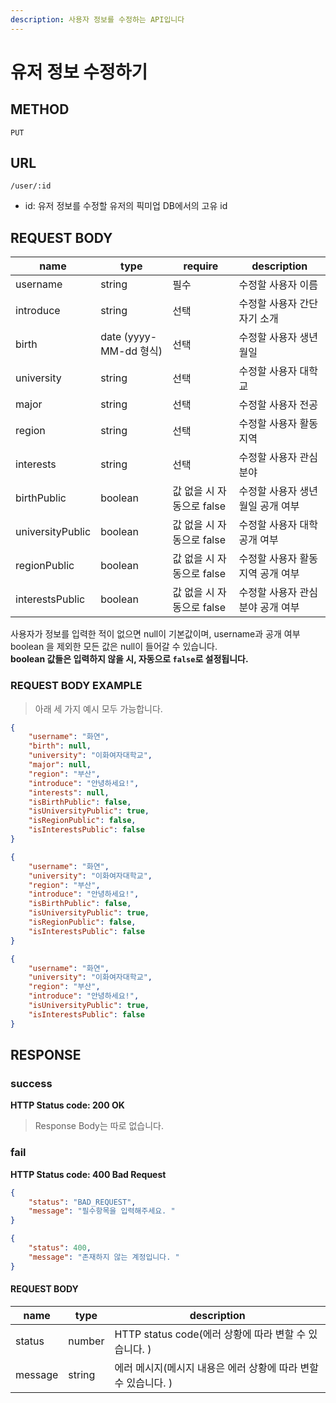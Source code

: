```yaml
---
description: 사용자 정보를 수정하는 API입니다
---
```


# 유저 정보 수정하기

## METHOD

```text
PUT
```

## URL

```text
/user/:id
```

* id: 유저 정보를 수정할 유저의 픽미업 DB에서의 고유 id

## REQUEST BODY

|name|type|require|description|
|---|---|---|---|
|username|string|필수|수정할 사용자 이름|
|introduce|string|선택|수정할 사용자 간단 자기 소개|
|birth|date \(yyyy-MM-dd 형식\)|선택|수정할 사용자 생년월일|
|university|string|선택|수정할 사용자 대학교|
|major|string|선택|수정할 사용자 전공|
|region|string|선택|수정할 사용자 활동 지역|
|interests|string|선택|수정할 사용자 관심분야|
|birthPublic|boolean|값 없을 시 자동으로 false|수정할 사용자 생년월일 공개 여부|
|universityPublic|boolean|값 없을 시 자동으로 false|수정할 사용자 대학 공개 여부|
|regionPublic|boolean|값 없을 시 자동으로 false|수정할 사용자 활동 지역 공개 여부|
|interestsPublic|boolean|값 없을 시 자동으로 false|수정할 사용자 관심 분야 공개 여부|

사용자가 정보를 입력한 적이 없으면 null이 기본값이며, username과 공개 여부 boolean 을 제외한 모든 값은 null이 들어갈 수 있습니다.  
**boolean 값들은 입력하지 않을 시, 자동으로 `false`로 설정됩니다.** 


### REQUEST BODY EXAMPLE
> 아래 세 가지 예시 모두 가능합니다.   

```json
{
    "username": "화연",
    "birth": null,
    "university": "이화여자대학교",
    "major": null,
    "region": "부산",
    "introduce": "안녕하세요!",
    "interests": null,
    "isBirthPublic": false,
    "isUniversityPublic": true,
    "isRegionPublic": false,
    "isInterestsPublic": false
}
```

```json
{
    "username": "화연",
    "university": "이화여자대학교",
    "region": "부산",
    "introduce": "안녕하세요!",
    "isBirthPublic": false,
    "isUniversityPublic": true,
    "isRegionPublic": false,
    "isInterestsPublic": false
}
```

```json
{
    "username": "화연",
    "university": "이화여자대학교",
    "region": "부산",
    "introduce": "안녕하세요!",
    "isUniversityPublic": true,
    "isInterestsPublic": false
}
```
## RESPONSE

### success

**HTTP Status code: 200 OK**
> Response Body는 따로 없습니다.  


### fail

**HTTP Status code: 400 Bad Request**

```json
{
    "status": "BAD_REQUEST",
    "message": "필수항목을 입력해주세요. "
}
```
```json
{
    "status": 400,
    "message": "존재하지 않는 계정입니다. "
}
```

#### REQUEST BODY
|name|type|description|
|---|---|---|
|status|number|HTTP status code(에러 상황에 따라 변할 수 있습니다. )|
|message|string|에러 메시지(메시지 내용은 에러 상황에 따라 변할 수 있습니다. )|
